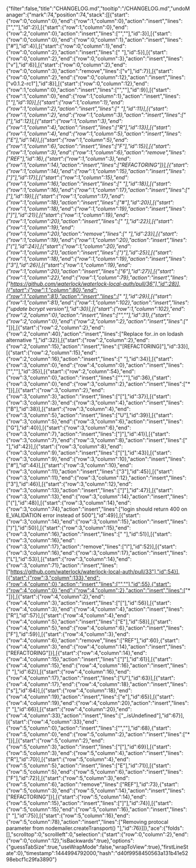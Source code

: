 {"filter":false,"title":"CHANGELOG.md","tooltip":"/CHANGELOG.md","undoManager":{"mark":74,"position":74,"stack":[[{"start":{"row":0,"column":0},"end":{"row":1,"column":0},"action":"insert","lines":["",""],"id":2}],[{"start":{"row":1,"column":0},"end":{"row":2,"column":0},"action":"insert","lines":["",""],"id":3}],[{"start":{"row":0,"column":0},"end":{"row":0,"column":1},"action":"insert","lines":["#"],"id":4}],[{"start":{"row":0,"column":1},"end":{"row":0,"column":2},"action":"insert","lines":[" "],"id":5}],[{"start":{"row":0,"column":2},"end":{"row":0,"column":3},"action":"insert","lines":["v"],"id":6}],[{"start":{"row":0,"column":2},"end":{"row":0,"column":3},"action":"remove","lines":["v"],"id":7}],[{"start":{"row":0,"column":2},"end":{"row":0,"column":12},"action":"insert","lines":["v0.1.2-rc1"],"id":8}],[{"start":{"row":0,"column":12},"end":{"row":1,"column":0},"action":"insert","lines":["",""],"id":9}],[{"start":{"row":1,"column":0},"end":{"row":1,"column":1},"action":"insert","lines":["*"],"id":10}],[{"start":{"row":1,"column":1},"end":{"row":1,"column":2},"action":"insert","lines":[" "],"id":11}],[{"start":{"row":1,"column":2},"end":{"row":1,"column":3},"action":"insert","lines":["["],"id":12}],[{"start":{"row":1,"column":3},"end":{"row":1,"column":4},"action":"insert","lines":["R"],"id":13}],[{"start":{"row":1,"column":4},"end":{"row":1,"column":5},"action":"insert","lines":["E"],"id":14}],[{"start":{"row":1,"column":5},"end":{"row":1,"column":6},"action":"insert","lines":["F"],"id":15}],[{"start":{"row":1,"column":3},"end":{"row":1,"column":6},"action":"remove","lines":["REF"],"id":16},{"start":{"row":1,"column":3},"end":{"row":1,"column":14},"action":"insert","lines":["REFACTORING"]}],[{"start":{"row":1,"column":14},"end":{"row":1,"column":15},"action":"insert","lines":["]"],"id":17}],[{"start":{"row":1,"column":15},"end":{"row":1,"column":16},"action":"insert","lines":[" "],"id":18}],[{"start":{"row":1,"column":16},"end":{"row":1,"column":17},"action":"insert","lines":["["],"id":19}],[{"start":{"row":1,"column":17},"end":{"row":1,"column":18},"action":"insert","lines":["#"],"id":20}],[{"start":{"row":1,"column":18},"end":{"row":1,"column":19},"action":"insert","lines":["]"],"id":21}],[{"start":{"row":1,"column":19},"end":{"row":1,"column":20},"action":"insert","lines":[" "],"id":22}],[{"start":{"row":1,"column":19},"end":{"row":1,"column":20},"action":"remove","lines":[" "],"id":23}],[{"start":{"row":1,"column":19},"end":{"row":1,"column":20},"action":"insert","lines":["("],"id":24}],[{"start":{"row":1,"column":20},"end":{"row":1,"column":21},"action":"insert","lines":[")"],"id":25}],[{"start":{"row":1,"column":18},"end":{"row":1,"column":19},"action":"insert","lines":["3"],"id":26}],[{"start":{"row":1,"column":19},"end":{"row":1,"column":20},"action":"insert","lines":["6"],"id":27}],[{"start":{"row":1,"column":22},"end":{"row":1,"column":79},"action":"insert","lines":["https://github.com/waterlock/waterlock-local-auth/pull/36"],"id":28}],[{"start":{"row":1,"column":80},"end":{"row":1,"column":81},"action":"insert","lines":[" "],"id":29}],[{"start":{"row":1,"column":81},"end":{"row":1,"column":102},"action":"insert","lines":["update bcrypt version"],"id":30}],[{"start":{"row":1,"column":102},"end":{"row":2,"column":0},"action":"insert","lines":["",""],"id":31},{"start":{"row":2,"column":0},"end":{"row":2,"column":2},"action":"insert","lines":["* "]}],[{"start":{"row":2,"column":2},"end":{"row":2,"column":40},"action":"insert","lines":["Replace for..in on lodash alternative "],"id":32}],[{"start":{"row":2,"column":2},"end":{"row":2,"column":15},"action":"insert","lines":["[REFACTORING]"],"id":33}],[{"start":{"row":2,"column":15},"end":{"row":2,"column":16},"action":"insert","lines":[" "],"id":34}],[{"start":{"row":3,"column":0},"end":{"row":4,"column":0},"action":"insert","lines":["",""],"id":35}],[{"start":{"row":2,"column":54},"end":{"row":3,"column":0},"action":"insert","lines":["",""],"id":36},{"start":{"row":3,"column":0},"end":{"row":3,"column":2},"action":"insert","lines":["* "]}],[{"start":{"row":3,"column":2},"end":{"row":3,"column":3},"action":"insert","lines":["["],"id":37}],[{"start":{"row":3,"column":3},"end":{"row":3,"column":4},"action":"insert","lines":["B"],"id":38}],[{"start":{"row":3,"column":4},"end":{"row":3,"column":5},"action":"insert","lines":["U"],"id":39}],[{"start":{"row":3,"column":5},"end":{"row":3,"column":6},"action":"insert","lines":["G"],"id":40}],[{"start":{"row":3,"column":6},"end":{"row":3,"column":7},"action":"insert","lines":["]"],"id":41}],[{"start":{"row":3,"column":7},"end":{"row":3,"column":8},"action":"insert","lines":[" "],"id":42}],[{"start":{"row":3,"column":8},"end":{"row":3,"column":9},"action":"insert","lines":["["],"id":43}],[{"start":{"row":3,"column":9},"end":{"row":3,"column":10},"action":"insert","lines":["#"],"id":44}],[{"start":{"row":3,"column":10},"end":{"row":3,"column":11},"action":"insert","lines":["3"],"id":45}],[{"start":{"row":3,"column":11},"end":{"row":3,"column":12},"action":"insert","lines":["3"],"id":46}],[{"start":{"row":3,"column":12},"end":{"row":3,"column":13},"action":"insert","lines":["]"],"id":47}],[{"start":{"row":3,"column":13},"end":{"row":3,"column":14},"action":"insert","lines":["("],"id":48}],[{"start":{"row":3,"column":14},"end":{"row":3,"column":74},"action":"insert","lines":["login should return 400 on E_VALIDATION error instead of 500"],"id":49}],[{"start":{"row":3,"column":14},"end":{"row":3,"column":15},"action":"insert","lines":[")"],"id":50}],[{"start":{"row":3,"column":15},"end":{"row":3,"column":16},"action":"insert","lines":[" "],"id":51}],[{"start":{"row":3,"column":16},"end":{"row":3,"column":17},"action":"remove","lines":["l"],"id":52}],[{"start":{"row":3,"column":16},"end":{"row":3,"column":17},"action":"insert","lines":["L"],"id":53}],[{"start":{"row":3,"column":14},"end":{"row":3,"column":71},"action":"insert","lines":["https://github.com/waterlock/waterlock-local-auth/pull/33"],"id":54}],[{"start":{"row":3,"column":133},"end":{"row":4,"column":0},"action":"insert","lines":["",""],"id":55},{"start":{"row":4,"column":0},"end":{"row":4,"column":2},"action":"insert","lines":["* "]}],[{"start":{"row":4,"column":2},"end":{"row":4,"column":3},"action":"insert","lines":["["],"id":56}],[{"start":{"row":4,"column":3},"end":{"row":4,"column":4},"action":"insert","lines":["R"],"id":57}],[{"start":{"row":4,"column":4},"end":{"row":4,"column":5},"action":"insert","lines":["E"],"id":58}],[{"start":{"row":4,"column":5},"end":{"row":4,"column":6},"action":"insert","lines":["F"],"id":59}],[{"start":{"row":4,"column":3},"end":{"row":4,"column":6},"action":"remove","lines":["REF"],"id":60},{"start":{"row":4,"column":3},"end":{"row":4,"column":14},"action":"insert","lines":["REFACTORING"]}],[{"start":{"row":4,"column":14},"end":{"row":4,"column":15},"action":"insert","lines":["]"],"id":61}],[{"start":{"row":4,"column":15},"end":{"row":4,"column":16},"action":"insert","lines":[" "],"id":62}],[{"start":{"row":4,"column":16},"end":{"row":4,"column":17},"action":"insert","lines":["U"],"id":63}],[{"start":{"row":4,"column":17},"end":{"row":4,"column":18},"action":"insert","lines":["s"],"id":64}],[{"start":{"row":4,"column":18},"end":{"row":4,"column":19},"action":"insert","lines":["e"],"id":65}],[{"start":{"row":4,"column":19},"end":{"row":4,"column":20},"action":"insert","lines":[" "],"id":66}],[{"start":{"row":4,"column":20},"end":{"row":4,"column":33},"action":"insert","lines":["_.isUndefined"],"id":67}],[{"start":{"row":4,"column":33},"end":{"row":5,"column":0},"action":"insert","lines":["",""],"id":68},{"start":{"row":5,"column":0},"end":{"row":5,"column":2},"action":"insert","lines":["* "]}],[{"start":{"row":5,"column":2},"end":{"row":5,"column":3},"action":"insert","lines":["["],"id":69}],[{"start":{"row":5,"column":3},"end":{"row":5,"column":4},"action":"insert","lines":["R"],"id":70}],[{"start":{"row":5,"column":4},"end":{"row":5,"column":5},"action":"insert","lines":["E"],"id":71}],[{"start":{"row":5,"column":5},"end":{"row":5,"column":6},"action":"insert","lines":["F"],"id":72}],[{"start":{"row":5,"column":3},"end":{"row":5,"column":6},"action":"remove","lines":["REF"],"id":73},{"start":{"row":5,"column":3},"end":{"row":5,"column":14},"action":"insert","lines":["REFACTORING"]}],[{"start":{"row":5,"column":14},"end":{"row":5,"column":15},"action":"insert","lines":["]"],"id":74}],[{"start":{"row":5,"column":15},"end":{"row":5,"column":16},"action":"insert","lines":[" "],"id":75}],[{"start":{"row":5,"column":16},"end":{"row":5,"column":78},"action":"insert","lines":["Removing protocal parameter from nodemailer.createTransport() "],"id":76}]]},"ace":{"folds":[],"scrolltop":0,"scrollleft":0,"selection":{"start":{"row":0,"column":2},"end":{"row":0,"column":12},"isBackwards":true},"options":{"guessTabSize":true,"useWrapMode":false,"wrapToView":true},"firstLineState":0},"timestamp":1444994792000,"hash":"d40f9958450563a131b41e5298ebcf1c29fa3890"}